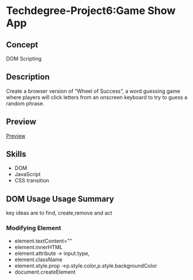 # Techdegree-Project6:Game Show App

## Concept
DOM Scripting

## Description
Create a browser version of “Wheel of Success”, a word guessing game where players will click letters from an onscreen keyboard to try to guess a random phrase.

## Preview
<a href="https://jiwu6498.github.io/Techdegree-Project5/">Preview</a>

## Skills
* DOM
* JavaScript
* CSS transition

## DOM Usage Usage Summary
key ideas are to find, create,remove and act

### Modifying Element
* element.textContent=""
* element.innerHTML
* element.attribute -> input.type, 
* element.className
* element.style.prop ->p.style.color,p.style.backgroundColor
* document.createElement




